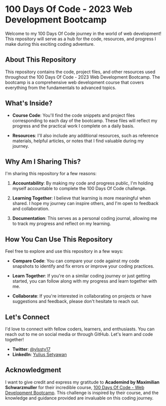 # 100 Days Of Code - 2023 Web Development Bootcamp

Welcome to my 100 Days Of Code journey in the world of web development! This repository will serve as a hub for the code, resources, and progress I make during this exciting coding adventure.

## About This Repository

This repository contains the code, project files, and other resources used throughout the 100 Days Of Code - 2023 Web Development Bootcamp. The bootcamp is a comprehensive web development course that covers everything from the fundamentals to advanced topics.

## What's Inside?

- **Course Code**: You'll find the code snippets and project files corresponding to each day of the bootcamp. These files will reflect my progress and the practical work I complete on a daily basis.

- **Resources**: I'll also include any additional resources, such as reference materials, helpful articles, or notes that I find valuable during my journey.

## Why Am I Sharing This?

I'm sharing this repository for a few reasons:

1. **Accountability**: By making my code and progress public, I'm holding myself accountable to complete the 100 Days Of Code challenge.

2. **Learning Together**: I believe that learning is more meaningful when shared. I hope my journey can inspire others, and I'm open to feedback and collaboration.

3. **Documentation**: This serves as a personal coding journal, allowing me to track my progress and reflect on my learning.

## How You Can Use This Repository

Feel free to explore and use this repository in a few ways:

- **Compare Code**: You can compare your code against my code snapshots to identify and fix errors or improve your coding practices.

- **Learn Together**: If you're on a similar coding journey or just getting started, you can follow along with my progress and learn together with me.

- **Collaborate**: If you're interested in collaborating on projects or have suggestions and feedback, please don't hesitate to reach out.

## Let's Connect

I'd love to connect with fellow coders, learners, and enthusiasts. You can reach out to me on social media or through GitHub. Let's learn and code together!

- **Twitter**: [@ylssty17](https://twitter.com/ylssty17)
- **LinkedIn**: [Yulius Setyawan](https://linkedin.com/in/yulius17)

## Acknowledgment

I want to give credit and express my gratitude to **Academind by Maximilian Schwarzmuller** for their incredible course, [100 Days Of Code - Web Development Bootcamp](https://www.udemy.com/course/100-days-of-code-web-development-bootcamp/). This challenge is inspired by their course, and the knowledge and guidance provided are invaluable on this coding journey.
